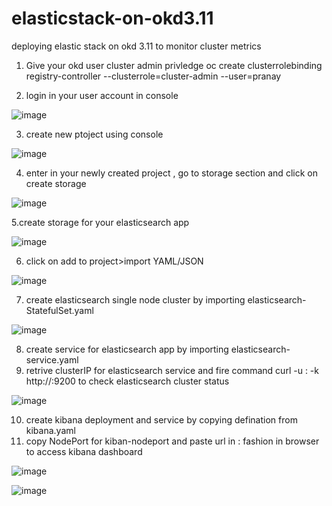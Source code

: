 # elasticstack-on-okd3.11
deploying elastic stack on okd 3.11 to monitor cluster metrics

1. Give your okd user cluster admin privledge
oc create clusterrolebinding registry-controller   --clusterrole=cluster-admin --user=pranay

2. login in your user account in console


![image](https://user-images.githubusercontent.com/95764498/190231534-bb8eea0a-a381-466e-8997-57d01f6b33aa.png)

3. create new ptoject using console


![image](https://user-images.githubusercontent.com/95764498/190231245-9f049ad5-e12b-4926-ab29-ddbbd5fe0b44.png)


4. enter in your newly created project , go to storage section and click on create storage
   
![image](https://user-images.githubusercontent.com/95764498/190233969-c95ec353-feb8-4528-9e82-1938a3e5694d.png)


5.create storage for your elasticsearch app


![image](https://user-images.githubusercontent.com/95764498/190235127-a25d786b-3a40-4243-ab2c-fbad2ce4e294.png)



6. click on add to project>import YAML/JSON


![image](https://user-images.githubusercontent.com/95764498/190232899-b3793070-fe5e-4d29-9969-50a75dfd0201.png)


7. create elasticsearch single node cluster by importing elasticsearch-StatefulSet.yaml


![image](https://user-images.githubusercontent.com/95764498/190238423-0f4653e0-f9ce-4b3f-b5bf-bdbe15c4c151.png)


8. create service for elasticsearch app by importing elasticsearch-service.yaml
9. retrive clusterIP for elasticsearch service and fire command curl -u <elastic-user>:<elastic-password> -k http://<clusterIP-for-elasticsearch-service>:9200 to check elasticsearch cluster status
   
   
![image](https://user-images.githubusercontent.com/95764498/190241982-93d76bec-4671-4f14-8d81-e42612a2435d.png)

10. create kibana deployment and service by copying defination from kibana.yaml
11. copy NodePort for kiban-nodeport and paste url in <systemIP>:<kiban-nodeport> fashion in browser to access kibana dashboard
   
   
![image](https://user-images.githubusercontent.com/95764498/190247174-7af04120-dc72-4555-8c67-0c6379df9aa7.png)
   
   
![image](https://user-images.githubusercontent.com/95764498/190251543-11e23ccb-7d19-42a7-a19d-34dd79ffe268.png)
   
   








